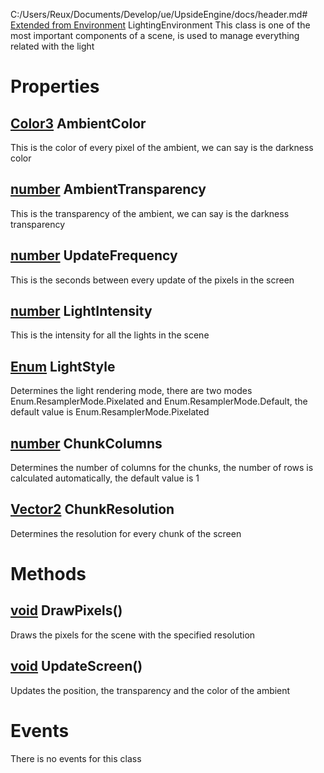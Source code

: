 C:/Users/Reux/Documents/Develop/ue/UpsideEngine/docs/header.md# [Extended from Environment](Environment.md) LightingEnvironment 
This class is one of the most important components of a scene, is used to manage everything related with the light 
	 
# Properties

## [Color3](Color3.md) AmbientColor
This is the color of every pixel of the ambient, we can say is the darkness color
  
## [number](number.md) AmbientTransparency
This is the transparency of the ambient, we can say is the darkness transparency
  
## [number](number.md) UpdateFrequency
This is the seconds between every update of the pixels in the screen
  
## [number](number.md) LightIntensity
This is the intensity for all the lights in the scene
  
## [Enum](Enum.md) LightStyle
Determines the light rendering mode, there are two modes Enum.ResamplerMode.Pixelated and Enum.ResamplerMode.Default, the default value is Enum.ResamplerMode.Pixelated
  
## [number](number.md) ChunkColumns
Determines the number of columns for the chunks, the number of rows is calculated automatically, the default value is 1

## [Vector2](Vector2.md) ChunkResolution
Determines the resolution for every chunk of the screen
  


# Methods
## [void](https://create.roblox.com/docs/scripting/luau/nil) DrawPixels() 
 Draws the pixels for the scene with the specified resolution
	
## [void](https://create.roblox.com/docs/scripting/luau/nil) UpdateScreen() 
 Updates the position, the transparency and the color of the ambient
	


# Events
There is no events for this class


